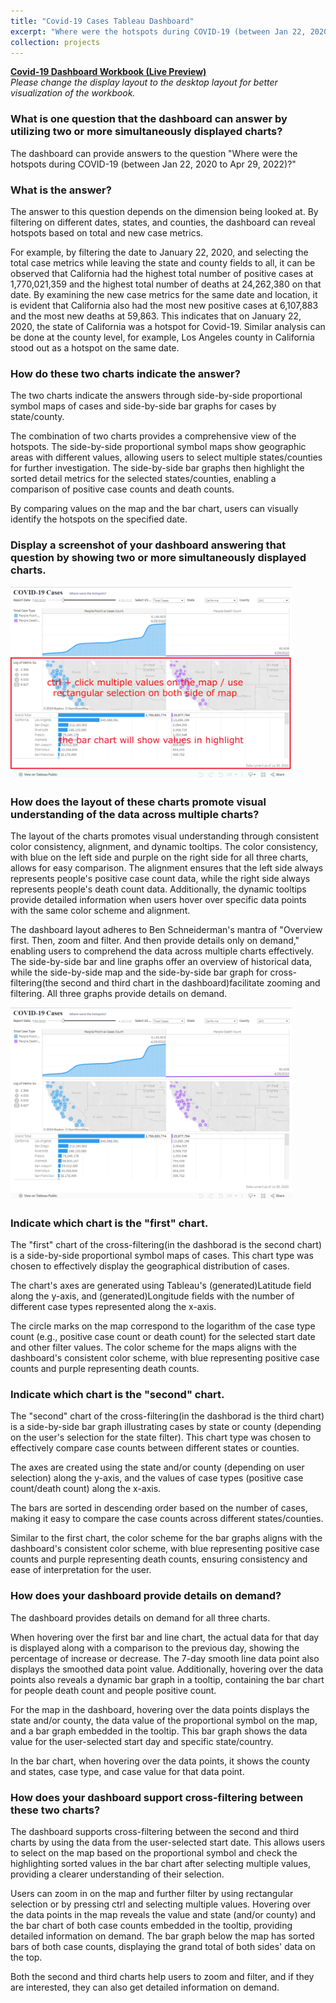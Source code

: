 ```yaml
---
title: "Covid-19 Cases Tableau Dashboard"
excerpt: "Where were the hotspots during COVID-19 (between Jan 22, 2020 to Apr 29, 2022)?<br/><img src='/images/Tableau.png'>"
collection: projects
---
```



**[Covid-19 Dashboard Workbook (Live Preview)](https://public.tableau.com/app/profile/chaoran.zhou/viz/Covid19BookFinalVersion/Dashboard1)**  
_Please change the display layout to the desktop layout for better visualization of the workbook._

### What is one question that the dashboard can answer by utilizing two or more simultaneously displayed charts?

The dashboard can provide answers to the question "Where were the hotspots during COVID-19 (between Jan 22, 2020 to Apr 29, 2022)?"

### What is the answer?

The answer to this question depends on the dimension being looked at. By filtering on different dates, states, and counties, the dashboard can reveal hotspots based on total and new case metrics. 

For example, by filtering the date to January 22, 2020, and selecting the total case metrics while leaving the state and county fields to all, it can be observed that California had the highest total number of positive cases at 1,770,021,359 and the highest total number of deaths at 24,262,380 on that date. By examining the new case metrics for the same date and location, it is evident that California also had the most new positive cases at 6,107,883 and the most new deaths at 59,863. This indicates that on January 22, 2020, the state of California was a hotspot for Covid-19. Similar analysis can be done at the county level, for example, Los Angeles county in California stood out as a hotspot on the same date.

### How do these two charts indicate the answer?

The two charts indicate the answers through side-by-side proportional symbol maps of cases and side-by-side bar graphs for cases by state/county. 

The combination of two charts provides a comprehensive view of the hotspots. The side-by-side proportional symbol maps show geographic areas with different values, allowing users to select multiple states/counties for further investigation. The side-by-side bar graphs then highlight the sorted detail metrics for the selected states/counties, enabling a comparison of positive case counts and death counts.

By comparing values on the map and the bar chart, users can visually identify the hotspots on the specified date.


### Display a screenshot of your dashboard answering that question by showing two or more simultaneously displayed charts. 


<img src="/images/Tableau Usage.png" width="450em">


### How does the layout of these charts promote visual understanding of the data across multiple charts? 

The layout of the charts promotes visual understanding through consistent color consistency, alignment, and dynamic tooltips. The color consistency, with blue on the left side and purple on the right side for all three charts, allows for easy comparison. The alignment ensures that the left side always represents people's positive case count data, while the right side always represents people's death count data. Additionally, the dynamic tooltips provide detailed information when users hover over specific data points with the same color scheme and alignment. 

The dashboard layout adheres to Ben Schneiderman's mantra of "Overview first. Then, zoom and filter. And then provide details only on demand," enabling users to comprehend the data across multiple charts effectively. The side-by-side bar and line graphs offer an overview of historical data, while the side-by-side map and the side-by-side bar graph for cross-filtering(the second and third chart in the dashboard)facilitate zooming and filtering. All three graphs provide details on demand.

<img src="/images/Tableau Layout.png" width="450em">

### Indicate which chart is the "first" chart. 

The "first" chart of the cross-filtering(in the dashborad is the second chart) is a side-by-side proportional symbol maps of cases. This chart type was chosen to effectively display the geographical distribution of cases. 

The chart's axes are generated using Tableau's (generated)Latitude field along the y-axis, and (generated)Longitude fields with the number of different case types represented along the x-axis. 

The circle marks on the map correspond to the logarithm of the case type count (e.g., positive case count or death count) for the selected start date and other filter values. The color scheme for the maps aligns with the dashboard's consistent color scheme, with blue representing positive case counts and purple representing death counts.


### Indicate which chart is the "second" chart. 

The "second" chart of the cross-filtering(in the dashborad is the third chart) is a side-by-side bar graph illustrating cases by state or county (depending on the user's selection for the state filter). This chart type was chosen to effectively compare case counts between different states or counties. 

The axes are created using the state and/or county (depending on user selection) along the y-axis, and the values of case types (positive case count/death count) along the x-axis. 

The bars are sorted in descending order based on the number of cases, making it easy to compare the case counts across different states/counties. 

Similar to the first chart, the color scheme for the bar graphs aligns with the dashboard's consistent color scheme, with blue representing positive case counts and purple representing death counts, ensuring consistency and ease of interpretation for the user.


### How does your dashboard provide details on demand?

The dashboard provides details on demand for all three charts. 

When hovering over the first bar and line chart, the actual data for that day is displayed along with a comparison to the previous day, showing the percentage of increase or decrease. The 7-day smooth line data point also displays the smoothed data point value. Additionally, hovering over the data points also reveals a dynamic bar graph in a tooltip, containing the bar chart for people death count and people positive count. 

For the map in the dashboard, hovering over the data points displays the state and/or county, the data value of the proportional symbol on the map, and a bar graph embedded in the tooltip. This bar graph shows the data value for the user-selected start day and specific state/country.

In the bar chart, when hovering over the data points, it shows the county and states, case type, and case value for that data point.


### How does your dashboard support cross-filtering between these two charts?

The dashboard supports cross-filtering between the second and third charts by using the data from the user-selected start date. This allows users to select on the map based on the proportional symbol and check the highlighting sorted values in the bar chart after selecting multiple values, providing a clearer understanding of their selection.

Users can zoom in on the map and further filter by using rectangular selection or by pressing ctrl and selecting multiple values. Hovering over the data points in the map reveals the value and state (and/or county) and the bar chart of both case counts embedded in the tooltip, providing detailed information on demand. The bar graph below the map has sorted bars of both case counts, displaying the grand total of both sides' data on the top.

Both the second and third charts help users to zoom and filter, and if they are interested, they can also get detailed information on demand.
